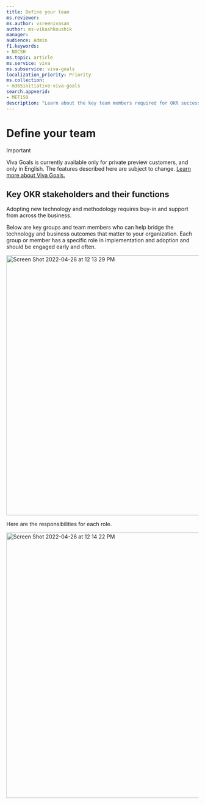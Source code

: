 ```yaml
---
title: Define your team
ms.reviewer: 
ms.author: vsreenivasan
author: ms-vikashkoushik
manager: 
audience: Admin
f1.keywords:
- NOCSH
ms.topic: article
ms.service: viva
ms.subservice: viva-goals
localization_priority: Priority
ms.collection:  
- m365initiative-viva-goals  
search.appverid:
- MET150
description: "Learn about the key team members required for OKR success"
---
```


# Define your team

> [!IMPORTANT]
> Viva Goals is currently available only for private preview customers, and only in English. The features described here are subject to change. [Learn more about Viva Goals.](https://go.microsoft.com/fwlink/?linkid=2189933)

## Key OKR stakeholders and their functions

Adopting new technology and methodology requires buy-in and support from across the business. 

Below are key groups and team members who can help bridge the technology and business outcomes that matter to your organization. Each group or member has a specific role in implementation and adoption and should be engaged early and often. 

<img width="680" alt="Screen Shot 2022-04-26 at 12 13 29 PM" src="https://user-images.githubusercontent.com/104021237/165345463-2d327cba-bdd4-47c9-9b84-d7941950ec17.png">

Here are the responsibilities for each role. 

<img width="694" alt="Screen Shot 2022-04-26 at 12 14 22 PM" src="https://user-images.githubusercontent.com/104021237/165345643-fecd14d4-f375-40be-b41b-56f985bf55ff.png">
